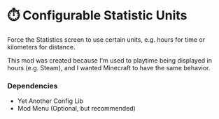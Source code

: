 # ⏱️ Configurable Statistic Units

Force the Statistics screen to use certain units, e.g. hours for time or kilometers for distance.

This mod was created because I'm used to playtime being displayed in hours (e.g. Steam), and I wanted Minecraft to have the same behavior.

### Dependencies
- Yet Another Config Lib
- Mod Menu (Optional, but recommended)